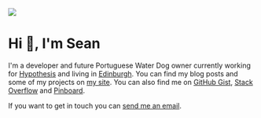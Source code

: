 <img src="https://github.com/seanh/seanh.github.io/raw/master/assets/images/zenek.png">

# Hi 👋, I'm Sean

I'm a developer and future Portuguese Water Dog owner currently working for [Hypothesis](https://hypothes.is/) and living in
[Edinburgh](https://en.wikipedia.org/wiki/Edinburgh).
You can find my blog posts and some of my projects on [my site](https://www.seanh.cc/).
You can also find me on [GitHub Gist](https://gist.github.com/seanh/public),
[Stack Overflow](https://stackoverflow.com/users/1175266)
and [Pinboard](https://pinboard.in/u:seanh).

If you want to get in touch you can
[send me an email](&#109;ai&#x6C;&#x74;&#x6F;:&#x68;&#x65;&#108;&#108;o&#64;&#115;&#x65;a&#110;h&#46;&#99;&#x63;).
